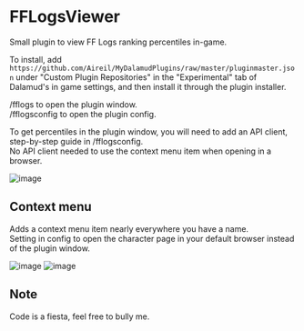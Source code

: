 # FFLogsViewer

Small plugin to view FF Logs ranking percentiles in-game.

To install, add `https://github.com/Aireil/MyDalamudPlugins/raw/master/pluginmaster.json` under "Custom Plugin Repositories" in the "Experimental" tab of Dalamud's in game settings, and then install it through the plugin installer.

/fflogs to open the plugin window.  
/fflogsconfig to open the plugin config.

To get percentiles in the plugin window, you will need to add an API client, step-by-step guide in /fflogsconfig.  
No API client needed to use the context menu item when opening in a browser.

![image](https://i.imgur.com/MCNh7J5.png)

## Context menu

Adds a context menu item nearly everywhere you have a name.  
Setting in config to open the character page in your default browser instead of the plugin window.

![image](https://i.imgur.com/PepVHHW.png)
![image](https://i.imgur.com/8tENK5Y.png)

## Note
Code is a fiesta, feel free to bully me.
